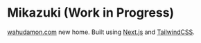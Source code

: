 # Mikazuki (Work in Progress)

[wahudamon.com](https://wahudamon.com) new home. Built using [Next.js](https://nextjs.org/) and [TailwindCSS](https://tailwindcss.com/).
